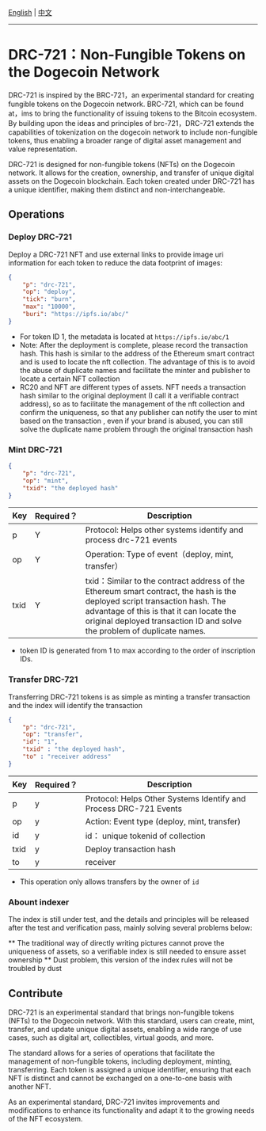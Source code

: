 [English](./README_en.md) | [中文](./README.md)

---

# DRC-721：Non-Fungible Tokens on the Dogecoin Network

DRC-721 is inspired by the BRC-721，an experimental standard for creating fungible tokens on the Dogecoin network. BRC-721, which can be found at，ims to bring the functionality of issuing tokens to the Bitcoin ecosystem.
By building upon the ideas and principles of brc-721，DRC-721 extends the capabilities of tokenization on the dogecoin network to include non-fungible tokens, thus enabling a broader range of digital asset management and value representation.

DRC-721 is designed for non-fungible tokens (NFTs) on the Dogecoin network. It allows for the creation, ownership, and transfer of unique digital assets on the Dogecoin blockchain. Each token created under DRC-721 has a unique identifier, making them distinct and non-interchangeable.

## Operations

### Deploy  DRC-721

Deploy a DRC-721 NFT and use external links to provide image uri information for each token to reduce the data footprint of images:

``` json
{
    "p": "drc-721",
    "op": "deploy",
    "tick": "burn",
    "max": "10000",
    "buri": "https://ipfs.io/abc/"
}
```

* For token ID 1, the metadata is located at `https://ipfs.io/abc/1`
* Note: After the deployment is complete, please record the transaction hash. This hash is similar to the address of the Ethereum smart contract and is used to locate the nft collection. The advantage of this is to avoid the abuse of duplicate names and facilitate the minter and publisher to locate a certain NFT collection
* RC20 and NFT are different types of assets. NFT needs a transaction hash similar to the original deployment (I call it a verifiable contract address), so as to facilitate the management of the nft collection and confirm the uniqueness, so that any publisher can notify the user to mint based on the transaction , even if your brand is abused, you can still solve the duplicate name problem through the original transaction hash
### Mint DRC-721

``` json
{
    "p": "drc-721",
    "op": "mint",
    "txid": "the deployed hash"
}
```

| Key | Required？ | Description |
|---|---|---|
| p | Y | Protocol: Helps other systems identify and process drc-721 events |
| op | Y | Operation: Type of event（deploy, mint, transfer） |
| txid | Y | txid：Similar to the contract address of the Ethereum smart contract, the hash is the deployed script transaction hash. The advantage of this is that it can locate the original deployed transaction ID and solve the problem of duplicate names. |

* token ID is generated from 1 to max according to the order of inscription IDs.

### Transfer DRC-721

Transferring DRC-721 tokens is as simple as minting a transfer transaction and the index will identify the transaction

``` json
{
    "p": "drc-721",
    "op": "transfer",
    "id": "1",
    "txid" : "the deployed hash",
    "to" : "receiver address"
}
```

| Key | Required？ | Description |
|---|---|---|
| p | y | Protocol: Helps Other Systems Identify and Process DRC-721 Events |
| op | y | Action: Event type (deploy, mint, transfer) |
| id | y | id： unique tokenid of collection|
| txid | y | Deploy transaction hash |
| to | y | receiver |

* This operation only allows transfers by the owner of `id`
  
### Abount indexer

The index is still under test, and the details and principles will be released after the test and verification pass, mainly solving several problems below:

** The traditional way of directly writing pictures cannot prove the uniqueness of assets, so a verifiable index is still needed to ensure asset ownership
** Dust problem, this version of the index rules will not be troubled by dust


## Contribute

DRC-721 is an experimental standard that brings non-fungible tokens (NFTs) to the Dogecoin network. With this standard, users can create, mint, transfer, and update unique digital assets, enabling a wide range of use cases, such as digital art, collectibles, virtual goods, and more.

The standard allows for a series of operations that facilitate the management of non-fungible tokens, including deployment, minting, transferring. Each token is assigned a unique identifier, ensuring that each NFT is distinct and cannot be exchanged on a one-to-one basis with another NFT.

As an experimental standard, DRC-721 invites improvements and modifications to enhance its functionality and adapt it to the growing needs of the NFT ecosystem.
